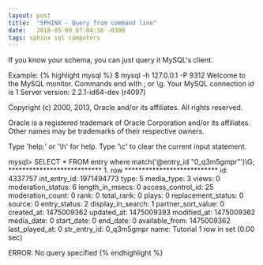 ```yaml
---
layout: post
title:  "SPHINX - Query from command line"
date:   2018-05-09 07:04:16 -0300
tags: sphinx sql computers
---
```

If you know your schema, you can just query it MySQL's client.

Example:
{% highlight mysql %}
$ mysql -h 127.0.0.1 -P 9312
Welcome to the MySQL monitor.  Commands end with ; or \g.
Your MySQL connection id is 1
Server version: 2.2.1-id64-dev (r4097)
 
Copyright (c) 2000, 2013, Oracle and/or its affiliates. All rights reserved.
 
Oracle is a registered trademark of Oracle Corporation and/or its
affiliates. Other names may be trademarks of their respective
owners.
 
Type 'help;' or '\h' for help. Type '\c' to clear the current input statement.
 
mysql> SELECT * FROM entry where match('@entry_id "0_q3m5gmpr"')\G;
*************************** 1. row ***************************
                id: 4337757
      int_entry_id: 1971494773
              type: 5
        media_type: 3
             views: 0
 moderation_status: 6
   length_in_msecs: 0
 access_control_id: 25
  moderation_count: 0
              rank: 0
        total_rank: 0
             plays: 0
replacement_status: 0
            source: 0
      entry_status: 2
 display_in_search: 1
partner_sort_value: 0
        created_at: 1475009362
        updated_at: 1475009393
       modified_at: 1475009362
        media_date: 0
        start_date: 0
          end_date: 0
    available_from: 1475009362
    last_played_at: 0
      str_entry_id: 0_q3m5gmpr
              name: Tutorial
1 row in set (0.00 sec)
 
ERROR:
No query specified
{% endhighlight %}
